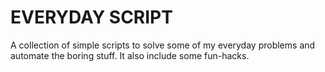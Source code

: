 # EVERYDAY SCRIPT
A collection of simple scripts to solve some of my everyday problems and automate the boring stuff. It also include some fun-hacks.

